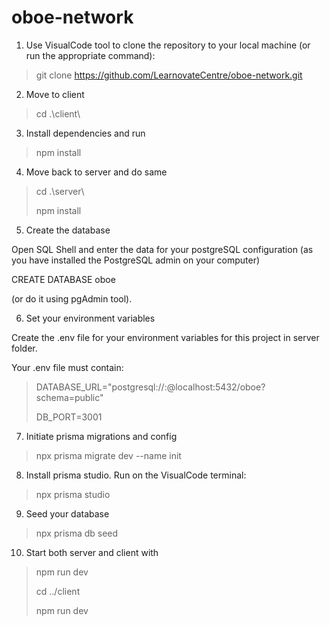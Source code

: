 # oboe-network

1. Use VisualCode tool to clone the repository to your local machine (or run the appropriate command):

> git clone https://github.com/LearnovateCentre/oboe-network.git

2. Move to client

> cd .\client\

3. Install dependencies and run

> npm install

4. Move back to server and do same

> cd .\server\
>
> npm install

5. Create the database

Open SQL Shell and enter the data for your postgreSQL configuration (as you have installed the PostgreSQL admin on your computer)

CREATE DATABASE oboe

(or do it using pgAdmin tool).

6. Set your environment variables

Create the .env file for your environment variables for this project in server folder.

Your .env file must contain:

> DATABASE_URL="postgresql://<your user>:<your password>@localhost:5432/oboe?schema=public"
>
> DB_PORT=3001

7. Initiate prisma migrations and config

> npx prisma migrate dev --name init

8. Install prisma studio. Run on the VisualCode terminal:

> npx prisma studio

9. Seed your database

> npx prisma db seed

10. Start both server and client with

> npm run dev
>
> cd ../client
>
> npm run dev